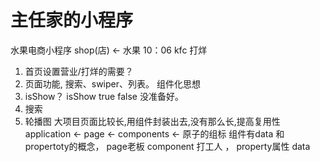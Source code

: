 # 主任家的小程序

水果电商小程序
shop(店)   <-  水果
10：06  kfc  打烊
1. 首页设置营业/打烊的需要？
2. 页面功能, 搜索、swiper、列表。
组件化思想
3. isShow？
isShow true  false 没准备好。
4. 搜索
5. 轮播图
    大项目页面比较长,用组件封装出去,没有那么长,提高复用性
    application <-  page  <-  components  <- 原子的组标
    组件有data 和propertoty的概念，
    page老板  component 打工人 ， property属性  data
